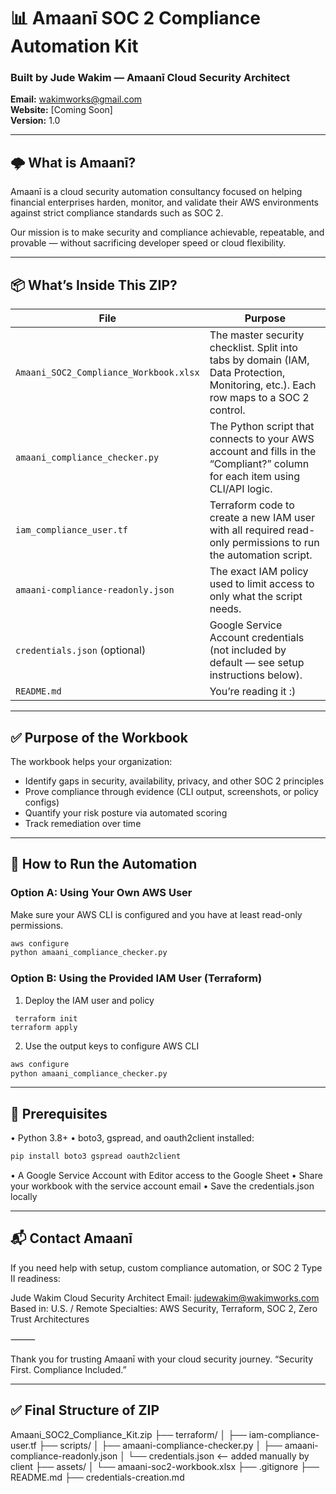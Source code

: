 # 📊 Amaanī SOC 2 Compliance Automation Kit

### Built by Jude Wakim — Amaanī Cloud Security Architect  
**Email:** wakimworks@gmail.com  
**Website:** [Coming Soon]  
**Version:** 1.0

---

## 🌩️ What is Amaanī?

Amaanī is a cloud security automation consultancy focused on helping financial enterprises harden, monitor, and validate their AWS environments against strict compliance standards such as SOC 2.

Our mission is to make security and compliance achievable, repeatable, and provable — without sacrificing developer speed or cloud flexibility.

---

## 📦 What’s Inside This ZIP?

| File | Purpose |
|------|---------|
| `Amaani_SOC2_Compliance_Workbook.xlsx` | The master security checklist. Split into tabs by domain (IAM, Data Protection, Monitoring, etc.). Each row maps to a SOC 2 control. |
| `amaani_compliance_checker.py` | The Python script that connects to your AWS account and fills in the “Compliant?” column for each item using CLI/API logic. |
| `iam_compliance_user.tf` | Terraform code to create a new IAM user with all required read-only permissions to run the automation script. |
| `amaani-compliance-readonly.json` | The exact IAM policy used to limit access to only what the script needs. |
| `credentials.json` (optional) | Google Service Account credentials (not included by default — see setup instructions below). |
| `README.md` | You’re reading it :) |

---

## ✅ Purpose of the Workbook

The workbook helps your organization:
- Identify gaps in security, availability, privacy, and other SOC 2 principles
- Prove compliance through evidence (CLI output, screenshots, or policy configs)
- Quantify your risk posture via automated scoring
- Track remediation over time

---

## 🧪 How to Run the Automation

### Option A: Using Your Own AWS User
Make sure your AWS CLI is configured and you have at least read-only permissions.

```bash
aws configure
python amaani_compliance_checker.py
```

### Option B: Using the Provided IAM User (Terraform)
1. Deploy the IAM user and policy
```hcl 
 terraform init
terraform apply
```

2. Use the output keys to configure AWS CLI

```bash
aws configure
python amaani_compliance_checker.py
```

---

## 🧰 Prerequisites
•	Python 3.8+
•	boto3, gspread, and oauth2client installed:

```bash
pip install boto3 gspread oauth2client
```

•	A Google Service Account with Editor access to the Google Sheet
•	Share your workbook with the service account email
•	Save the credentials.json locally

---

## 📬 Contact Amaanī
If you need help with setup, custom compliance automation, or SOC 2 Type II readiness:

Jude Wakim
Cloud Security Architect
Email: judewakim@wakimworks.com
Based in: U.S. / Remote
Specialties: AWS Security, Terraform, SOC 2, Zero Trust Architectures

⸻

Thank you for trusting Amaanī with your cloud security journey.
“Security First. Compliance Included.”

---

## ✅ Final Structure of ZIP

Amaani_SOC2_Compliance_Kit.zip
├── terraform/
│   ├── iam-compliance-user.tf
├── scripts/
│   ├── amaani-compliance-checker.py
│   ├── amaani-compliance-readonly.json
│   └── credentials.json  <-- added manually by client
├── assets/
│   └── amaani-soc2-workbook.xlsx
├── .gitignore
├── README.md
├── credentials-creation.md


